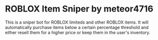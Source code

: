 # ROBLOX Item Sniper by meteor4716
This is a sniper bot for ROBLOX limiteds and other ROBLOX items. It will automatically purchase items below a certain percentage threshold and either resell them for a higher price or keep them in the user's inventory.

